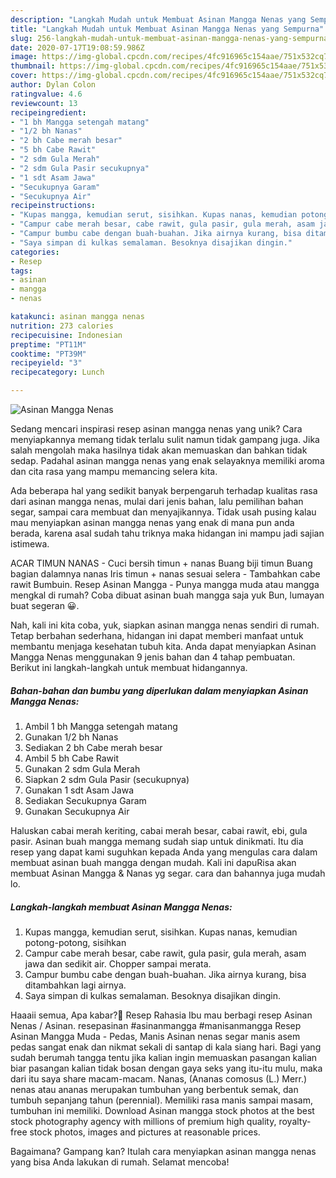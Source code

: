 ```yaml
---
description: "Langkah Mudah untuk Membuat Asinan Mangga Nenas yang Sempurna"
title: "Langkah Mudah untuk Membuat Asinan Mangga Nenas yang Sempurna"
slug: 256-langkah-mudah-untuk-membuat-asinan-mangga-nenas-yang-sempurna
date: 2020-07-17T19:08:59.986Z
image: https://img-global.cpcdn.com/recipes/4fc916965c154aae/751x532cq70/asinan-mangga-nenas-foto-resep-utama.jpg
thumbnail: https://img-global.cpcdn.com/recipes/4fc916965c154aae/751x532cq70/asinan-mangga-nenas-foto-resep-utama.jpg
cover: https://img-global.cpcdn.com/recipes/4fc916965c154aae/751x532cq70/asinan-mangga-nenas-foto-resep-utama.jpg
author: Dylan Colon
ratingvalue: 4.6
reviewcount: 13
recipeingredient:
- "1 bh Mangga setengah matang"
- "1/2 bh Nanas"
- "2 bh Cabe merah besar"
- "5 bh Cabe Rawit"
- "2 sdm Gula Merah"
- "2 sdm Gula Pasir secukupnya"
- "1 sdt Asam Jawa"
- "Secukupnya Garam"
- "Secukupnya Air"
recipeinstructions:
- "Kupas mangga, kemudian serut, sisihkan. Kupas nanas, kemudian potong-potong, sisihkan"
- "Campur cabe merah besar, cabe rawit, gula pasir, gula merah, asam jawa dan sedikit air. Chopper sampai merata."
- "Campur bumbu cabe dengan buah-buahan. Jika airnya kurang, bisa ditambahkan lagi airnya."
- "Saya simpan di kulkas semalaman. Besoknya disajikan dingin."
categories:
- Resep
tags:
- asinan
- mangga
- nenas

katakunci: asinan mangga nenas 
nutrition: 273 calories
recipecuisine: Indonesian
preptime: "PT11M"
cooktime: "PT39M"
recipeyield: "3"
recipecategory: Lunch

---
```



![Asinan Mangga Nenas](https://img-global.cpcdn.com/recipes/4fc916965c154aae/751x532cq70/asinan-mangga-nenas-foto-resep-utama.jpg)

Sedang mencari inspirasi resep asinan mangga nenas yang unik? Cara menyiapkannya memang tidak terlalu sulit namun tidak gampang juga. Jika salah mengolah maka hasilnya tidak akan memuaskan dan bahkan tidak sedap. Padahal asinan mangga nenas yang enak selayaknya memiliki aroma dan cita rasa yang mampu memancing selera kita.

Ada beberapa hal yang sedikit banyak berpengaruh terhadap kualitas rasa dari asinan mangga nenas, mulai dari jenis bahan, lalu pemilihan bahan segar, sampai cara membuat dan menyajikannya. Tidak usah pusing kalau mau menyiapkan asinan mangga nenas yang enak di mana pun anda berada, karena asal sudah tahu triknya maka hidangan ini mampu jadi sajian istimewa.

ACAR TIMUN NANAS - Cuci bersih timun + nanas Buang biji timun Buang bagian dalamnya nanas Iris timun + nanas sesuai selera - Tambahkan cabe rawit Bumbuin. Resep Asinan Mangga - Punya mangga muda atau mangga mengkal di rumah? Coba dibuat asinan buah mangga saja yuk Bun, lumayan buat segeran 😀.


Nah, kali ini kita coba, yuk, siapkan asinan mangga nenas sendiri di rumah. Tetap berbahan sederhana, hidangan ini dapat memberi manfaat untuk membantu menjaga kesehatan tubuh kita. Anda dapat menyiapkan Asinan Mangga Nenas menggunakan 9 jenis bahan dan 4 tahap pembuatan. Berikut ini langkah-langkah untuk membuat hidangannya.

<!--inarticleads1-->

##### Bahan-bahan dan bumbu yang diperlukan dalam menyiapkan Asinan Mangga Nenas:

1. Ambil 1 bh Mangga setengah matang
1. Gunakan 1/2 bh Nanas
1. Sediakan 2 bh Cabe merah besar
1. Ambil 5 bh Cabe Rawit
1. Gunakan 2 sdm Gula Merah
1. Siapkan 2 sdm Gula Pasir (secukupnya)
1. Gunakan 1 sdt Asam Jawa
1. Sediakan Secukupnya Garam
1. Gunakan Secukupnya Air


Haluskan cabai merah keriting, cabai merah besar, cabai rawit, ebi, gula pasir. Asinan buah mangga memang sudah siap untuk dinikmati. Itu dia resep yang dapat kami suguhkan kepada Anda yang mengulas cara dalam membuat asinan buah mangga dengan mudah. Kali ini dapuRisa akan membuat Asinan Mangga &amp; Nanas yg segar. cara dan bahannya juga mudah lo. 

<!--inarticleads2-->

##### Langkah-langkah membuat Asinan Mangga Nenas:

1. Kupas mangga, kemudian serut, sisihkan. Kupas nanas, kemudian potong-potong, sisihkan
1. Campur cabe merah besar, cabe rawit, gula pasir, gula merah, asam jawa dan sedikit air. Chopper sampai merata.
1. Campur bumbu cabe dengan buah-buahan. Jika airnya kurang, bisa ditambahkan lagi airnya.
1. Saya simpan di kulkas semalaman. Besoknya disajikan dingin.


Haaaii semua, Apa kabar?🤗 Resep Rahasia Ibu mau berbagi resep Asinan Nenas / Asinan. resepasinan #asinanmangga #manisanmangga Resep Asinan Mangga Muda - Pedas, Manis Asinan nenas segar manis asem pedas sangat enak dan nikmat sekali di santap di kala siang hari. Bagi yang sudah berumah tangga tentu jika kalian ingin memuaskan pasangan kalian biar pasangan kalian tidak bosan dengan gaya seks yang itu-itu mulu, maka dari itu saya share macam-macam. Nanas, (Ananas comosus (L.) Merr.) nenas atau ananas merupakan tumbuhan yang berbentuk semak, dan tumbuh sepanjang tahun (perennial). Memiliki rasa manis sampai masam, tumbuhan ini memiliki. Download Asinan mangga stock photos at the best stock photography agency with millions of premium high quality, royalty-free stock photos, images and pictures at reasonable prices. 

Bagaimana? Gampang kan? Itulah cara menyiapkan asinan mangga nenas yang bisa Anda lakukan di rumah. Selamat mencoba!

